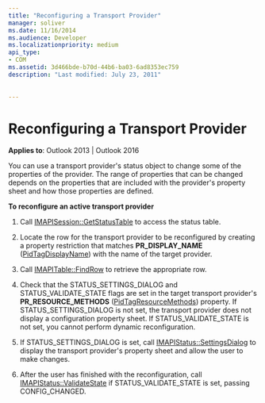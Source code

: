 ```yaml
---
title: "Reconfiguring a Transport Provider"
manager: soliver
ms.date: 11/16/2014
ms.audience: Developer
ms.localizationpriority: medium
api_type:
- COM
ms.assetid: 3d466bde-b70d-44b6-ba03-6ad8353ec759
description: "Last modified: July 23, 2011"
 
 
---
```


# Reconfiguring a Transport Provider

  
  
**Applies to**: Outlook 2013 | Outlook 2016 
  
You can use a transport provider's status object to change some of the properties of the provider. The range of properties that can be changed depends on the properties that are included with the provider's property sheet and how those properties are defined. 
  
 **To reconfigure an active transport provider**
  
1. Call [IMAPISession::GetStatusTable](imapisession-getstatustable.md) to access the status table. 
    
2. Locate the row for the transport provider to be reconfigured by creating a property restriction that matches **PR_DISPLAY_NAME** ([PidTagDisplayName](pidtagdisplayname-canonical-property.md)) with the name of the target provider. 
    
3. Call [IMAPITable::FindRow](imapitable-findrow.md) to retrieve the appropriate row. 
    
4. Check that the STATUS_SETTINGS_DIALOG and STATUS_VALIDATE_STATE flags are set in the target transport provider's **PR_RESOURCE_METHODS** ([PidTagResourceMethods](pidtagresourcemethods-canonical-property.md)) property. If STATUS_SETTINGS_DIALOG is not set, the transport provider does not display a configuration property sheet. If STATUS_VALIDATE_STATE is not set, you cannot perform dynamic reconfiguration.
    
5. If STATUS_SETTINGS_DIALOG is set, call [IMAPIStatus::SettingsDialog](imapistatus-settingsdialog.md) to display the transport provider's property sheet and allow the user to make changes. 
    
6. After the user has finished with the reconfiguration, call [IMAPIStatus::ValidateState](imapistatus-validatestate.md) if STATUS_VALIDATE_STATE is set, passing CONFIG_CHANGED. 
    


